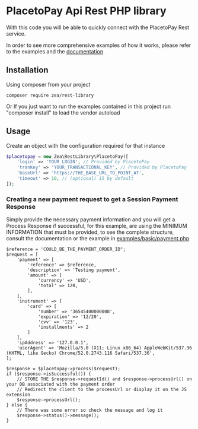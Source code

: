 # PlacetoPay Api Rest PHP library

With this code you will be able to quickly connect with the PlacetoPay Rest service.

In order to see more comprehensive examples of how it works, please refer to the examples and
the [documentation](https://docs-gateway.placetopay.com/)

## Installation

Using composer from your project

```
composer require zea/rest-library
```

Or If you just want to run the examples contained in this project run "composer install" to load the vendor autoload

## Usage

Create an object with the configuration required for that instance

```php 
$placetopay = new Zea\RestLibrary\PlacetoPay([
    'login' => 'YOUR_LOGIN', // Provided by PlacetoPay
    'tranKey' => 'YOUR_TRANSACTIONAL_KEY', // Provided by PlacetoPay
    'baseUrl' => 'https://THE_BASE_URL_TO_POINT_AT',
    'timeout' => 10, // (optional) 15 by default
]);
```

### Creating a new payment request to get a Session Payment Response

Simply provide the necessary payment information and you will get a Process Response if successful, for this example,
are using the MINIMUM INFORMATION that must be provided, to see the complete structure, consult the documentation or the
example in [examples/basic/payment.php](examples/basic/payment.php)

```
$reference = 'COULD_BE_THE_PAYMENT_ORDER_ID";
$request = [
    'payment' => [
        'reference' => $reference,
        'description' => 'Testing payment',
        'amount' => [
            'currency' => 'USD',
            'total' => 120,
        ],
    ],
    'instrument' => [
        'card' => [
            'number' => '36545400000008',
            'expiration' => '12/20',
            'cvv' => '123',
            'installments' => 2
        ]
    ],
    'ipAddress' => '127.0.0.1',
    'userAgent' => 'Mozilla/5.0 (X11; Linux x86_64) AppleWebKit/537.36 (KHTML, like Gecko) Chrome/52.0.2743.116 Safari/537.36',
];

$response = $placetopay->process($request);
if ($response->isSuccessful()) {
    // STORE THE $response->requestId() and $response->processUrl() on your DB associated with the payment order
    // Redirect the client to the processUrl or display it on the JS extension
    $response->processUrl();
} else {
    // There was some error so check the message and log it
    $response->status()->message();
}
```
